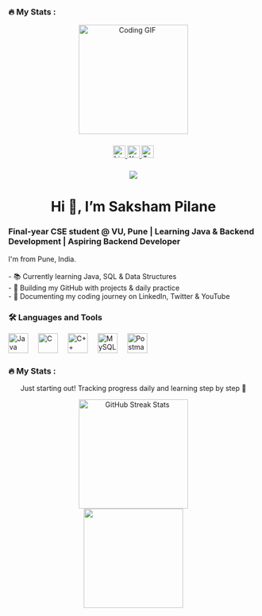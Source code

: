 <h3 align="left">🔥 My Stats :</h3>

<div align="center">
  <!-- Stylish animated coder GIF -->
  <img height="220" src="https://media.giphy.com/media/qgQUggAC3Pfv687qPC/giphy.gif" alt="Coding GIF" />
</div>

###

<div align="center">
  <a href="https://www.linkedin.com/in/saksham-pilane-904840383/" target="_blank">
    <img src="https://img.shields.io/static/v1?message=LinkedIn&logo=linkedin&label=&color=0077B5&logoColor=white&labelColor=&style=for-the-badge" height="25" alt="LinkedIn" />
  </a>
  <a href="https://www.youtube.com/@SakshamPilane" target="_blank">
    <img src="https://img.shields.io/static/v1?message=YouTube&logo=youtube&label=&color=FF0000&logoColor=white&labelColor=&style=for-the-badge" height="25" alt="YouTube" />
  </a>
  <a href="https://x.com/SakshamPilane" target="_blank">
    <img src="https://img.shields.io/static/v1?message=Twitter&logo=twitter&label=&color=1DA1F2&logoColor=white&labelColor=&style=for-the-badge" height="25" alt="Twitter" />
  </a>
</div>

###

<div align="center">
  <img src="https://visitor-badge.laobi.icu/badge?page_id=SakshamPilane.SakshamPilane" />
</div>

###

<h1 align="center">Hi 👋, I’m Saksham Pilane</h1>

<h3 align="left">Final-year CSE student @ VU, Pune | Learning Java & Backend Development | Aspiring Backend Developer</h3>

<p align="left">
I'm from Pune, India.<br><br>
- 📚 Currently learning Java, SQL & Data Structures<br>
- 🔭 Building my GitHub with projects & daily practice<br>
- 🌱 Documenting my coding journey on LinkedIn, Twitter & YouTube
</p>

###

<h3 align="left">🛠 Languages and Tools</h3>

<div align="left">
  <img src="https://cdn.jsdelivr.net/gh/devicons/devicon/icons/java/java-original-wordmark.svg" height="40" alt="Java" />
  <img width="12" />
  <img src="https://cdn.jsdelivr.net/gh/devicons/devicon/icons/c/c-original.svg" height="40" alt="C" />
  <img width="12" />
  <img src="https://cdn.jsdelivr.net/gh/devicons/devicon/icons/cplusplus/cplusplus-original.svg" height="40" alt="C++" />
  <img width="12" />
  <img src="https://cdn.jsdelivr.net/gh/devicons/devicon/icons/mysql/mysql-original-wordmark.svg" height="40" alt="MySQL" />
  <img width="12" />
  <img src="https://cdn.jsdelivr.net/gh/devicons/devicon/icons/postman/postman-original.svg" height="40" alt="Postman" />
</div>

###

<h3 align="left">🔥 My Stats :</h3>

<p align="center">
  Just starting out! Tracking progress daily and learning step by step 🚀
</p>

<div align="center">
  <img src="https://github-readme-streak-stats.herokuapp.com?user=SakshamPilane&theme=dark&hide_border=false" height="220" alt="GitHub Streak Stats" />
</div>
<div align="center">
  <img src="https://github-readme-stats.vercel.app/api?username=SakshamPilane&show_icons=true&theme=radical" height="200" />
</div>
